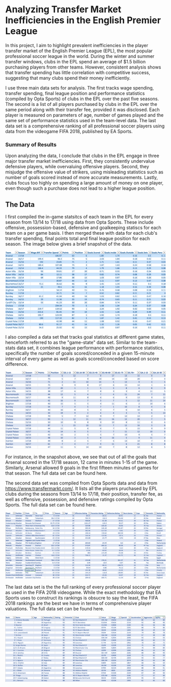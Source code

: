 # Analyzing Transfer Market Inefficiencies in the English Premier League #

	
  
  In this project, I aim to highlight prevalent inefficiencies in the player transfer market of the English Premier League (EPL), the most popular professional soccer league in the world. During the winter and summer transfer windows, clubs in the EPL spend an average of $1.5 billion purchasing players from other teams. However, consistent analysis shows that transfer spending has little correlation with competitive success, suggesting that many clubs spend their money inefficiently.
	
  I use three main data sets for analysis. The first tracks wage spending, transfer spending, final league position and performance statistics (compiled by Opta Sports) of clubs in the EPL over the past five seasons. The second is a list of all players purchased by clubs in the EPL over the same period along with their transfer fee, provided it was disclosed. Each player is measured on parameters of age, number of games played and the same set of performance statistics used in the team-level data. The last data set is a comprehensive ranking of all professional soccer players using data from the videogame FIFA 2018, published by EA Sports.
  
 
### Summary of Results ###

  Upon analyzing the data, I conclude that clubs in the EPL engage in three major transfer market inefficiencies. First, they consistently undervalue defensive players, while overvaluing offensive players. Second, they misjudge the offensive value of strikers, using misleading statistics such as number of goals scored instead of more accurate measurements. Lastly, clubs focus too highly on spending a large amount of money on one player, even though such a purchase does not lead to a higher league position. 



## The Data ##

I first compiled the in-game statsitcs of each team in the EPL for every season from 13/14 to 17/18 using data from Opta Sports. These include offensive, possession-based, defensive and goalkeeping statiscs for each team on a per game basis. I then merged these with data for each club's transfer spending, final points total and final league position for each season. The image below gives a brief snapshot of the data.

![alt text](https://github.com/Ajay-Chopra/EPL-Trasnfer-Market/blob/master/Images/Competitve%20Stats%20Data-Set.png)

I also compiled a data set that tracks goal statistics at different game states, henceforth referred to as the "game-state" data set. Similar to the team-stats data set, it combines league performance with performance statistics, specifically the number of goals scored/conceded in a given 15-minute interval of every game as well as goals scored/conceded based on score difference.

![alt text](https://github.com/Ajay-Chopra/EPL-Trasnfer-Market/blob/master/Images/Game-State-Data.png)

For instance, in the snapshot above, we see that out of all the goals that Arsenal scored in the 17/18 season, 12 came in minutes 1-15 of the game. Similarly, Arsenal allowed 9 goals in the first fifteen minutes of games for that season. The full data set can be found here. 

The second data set was compiled from Opta Sports data and data from https://www.transfermarkt.com/. It lists all the players pruchased by EPL clubs during the seasons from 13/14 to 17/18, their position, transfer fee, as well as offensive, possession, and defensive ratings compiled by Opta Sports. The full data set can be found here.

![alt text](https://github.com/Ajay-Chopra/EPL-Trasnfer-Market/blob/master/Images/Transfer-Data.png)

The last data set is the the full ranking of every professional soccer player as used in the FIFA 2018 videogame. While the exact methodology that EA Sports uses to construct its rankings is obsucre to say the least, the FIFA 2018 rankings are the best we have in terms of comprehensive player valuations. The full data set can be found here.

![alt text](https://github.com/Ajay-Chopra/EPL-Trasnfer-Market/blob/master/Images/Player-Rankings.png)



































